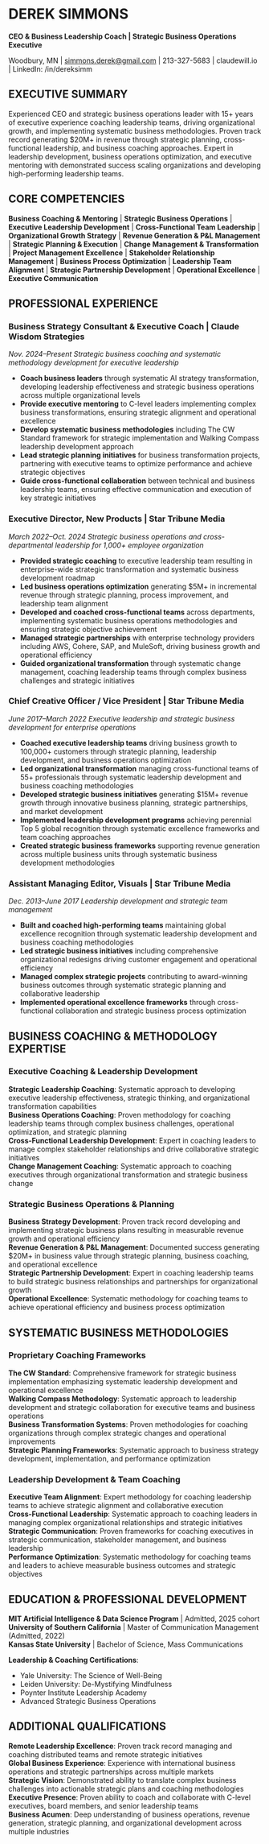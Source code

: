 # DEREK SIMMONS
**CEO & Business Leadership Coach | Strategic Business Operations Executive**

Woodbury, MN | simmons.derek@gmail.com | 213-327-5683 | claudewill.io | LinkedIn: /in/dereksimm

## EXECUTIVE SUMMARY

Experienced CEO and strategic business operations leader with 15+ years of executive experience coaching leadership teams, driving organizational growth, and implementing systematic business methodologies. Proven track record generating $20M+ in revenue through strategic planning, cross-functional leadership, and business coaching approaches. Expert in leadership development, business operations optimization, and executive mentoring with demonstrated success scaling organizations and developing high-performing leadership teams.

## CORE COMPETENCIES

**Business Coaching & Mentoring** | **Strategic Business Operations** | **Executive Leadership Development** | **Cross-Functional Team Leadership** | **Organizational Growth Strategy** | **Revenue Generation & P&L Management** | **Strategic Planning & Execution** | **Change Management & Transformation** | **Project Management Excellence** | **Stakeholder Relationship Management** | **Business Process Optimization** | **Leadership Team Alignment** | **Strategic Partnership Development** | **Operational Excellence** | **Executive Communication**

## PROFESSIONAL EXPERIENCE

### **Business Strategy Consultant & Executive Coach** | Claude Wisdom Strategies
*Nov. 2024–Present*
*Strategic business coaching and systematic methodology development for executive leadership*

- **Coach business leaders** through systematic AI strategy transformation, developing leadership effectiveness and strategic business operations across multiple organizational levels
- **Provide executive mentoring** to C-level leaders implementing complex business transformations, ensuring strategic alignment and operational excellence
- **Develop systematic business methodologies** including The CW Standard framework for strategic implementation and Walking Compass leadership development approach
- **Lead strategic planning initiatives** for business transformation projects, partnering with executive teams to optimize performance and achieve strategic objectives
- **Guide cross-functional collaboration** between technical and business leadership teams, ensuring effective communication and execution of key strategic initiatives

### **Executive Director, New Products** | Star Tribune Media
*March 2022–Oct. 2024*
*Strategic business operations and cross-departmental leadership for 1,000+ employee organization*

- **Provided strategic coaching** to executive leadership team resulting in enterprise-wide strategic transformation and systematic business development roadmap
- **Led business operations optimization** generating $5M+ in incremental revenue through strategic planning, process improvement, and leadership team alignment
- **Developed and coached cross-functional teams** across departments, implementing systematic business operations methodologies and ensuring strategic objective achievement
- **Managed strategic partnerships** with enterprise technology providers including AWS, Cohere, SAP, and MuleSoft, driving business growth and operational efficiency
- **Guided organizational transformation** through systematic change management, coaching leadership teams through complex business challenges and strategic initiatives

### **Chief Creative Officer / Vice President** | Star Tribune Media
*June 2017–March 2022*
*Executive leadership and strategic business development for enterprise operations*

- **Coached executive leadership teams** driving business growth to 100,000+ customers through strategic planning, leadership development, and business operations optimization
- **Led organizational transformation** managing cross-functional teams of 55+ professionals through systematic leadership development and business coaching methodologies
- **Developed strategic business initiatives** generating $15M+ revenue growth through innovative business planning, strategic partnerships, and market development
- **Implemented leadership development programs** achieving perennial Top 5 global recognition through systematic excellence frameworks and team coaching approaches
- **Created strategic business frameworks** supporting revenue generation across multiple business units through systematic business development methodologies

### **Assistant Managing Editor, Visuals** | Star Tribune Media  
*Dec. 2013–June 2017*
*Leadership development and strategic team management*

- **Built and coached high-performing teams** maintaining global excellence recognition through systematic leadership development and business coaching methodologies
- **Led strategic business initiatives** including comprehensive organizational redesigns driving customer engagement and operational efficiency
- **Managed complex strategic projects** contributing to award-winning business outcomes through systematic strategic planning and collaborative leadership
- **Implemented operational excellence frameworks** through cross-functional collaboration and strategic business process optimization

## BUSINESS COACHING & METHODOLOGY EXPERTISE

### **Executive Coaching & Leadership Development**
**Strategic Leadership Coaching**: Systematic approach to developing executive leadership effectiveness, strategic thinking, and organizational transformation capabilities  
**Business Operations Coaching**: Proven methodology for coaching leadership teams through complex business challenges, operational optimization, and strategic planning  
**Cross-Functional Leadership Development**: Expert in coaching leaders to manage complex stakeholder relationships and drive collaborative strategic initiatives  
**Change Management Coaching**: Systematic approach to coaching executives through organizational transformation and strategic business change

### **Strategic Business Operations & Planning**
**Business Strategy Development**: Proven track record developing and implementing strategic business plans resulting in measurable revenue growth and operational efficiency  
**Revenue Generation & P&L Management**: Documented success generating $20M+ in business value through strategic planning, business coaching, and operational excellence  
**Strategic Partnership Development**: Expert in coaching leadership teams to build strategic business relationships and partnerships for organizational growth  
**Operational Excellence**: Systematic methodology for coaching teams to achieve operational efficiency and business process optimization

## SYSTEMATIC BUSINESS METHODOLOGIES

### **Proprietary Coaching Frameworks**
**The CW Standard**: Comprehensive framework for strategic business implementation emphasizing systematic leadership development and operational excellence  
**Walking Compass Methodology**: Systematic approach to leadership development and strategic collaboration for executive teams and business operations  
**Business Transformation Systems**: Proven methodologies for coaching organizations through complex strategic changes and operational improvements  
**Strategic Planning Frameworks**: Systematic approach to business strategy development, implementation, and performance optimization

### **Leadership Development & Team Coaching**
**Executive Team Alignment**: Expert methodology for coaching leadership teams to achieve strategic alignment and collaborative execution  
**Cross-Functional Leadership**: Systematic approach to coaching leaders in managing complex organizational relationships and strategic initiatives  
**Strategic Communication**: Proven frameworks for coaching executives in strategic communication, stakeholder management, and business leadership  
**Performance Optimization**: Systematic methodology for coaching teams and leaders to achieve measurable business outcomes and strategic objectives

## EDUCATION & PROFESSIONAL DEVELOPMENT

**MIT Artificial Intelligence & Data Science Program** | Admitted, 2025 cohort  
**University of Southern California** | Master of Communication Management (Admitted, 2022)  
**Kansas State University** | Bachelor of Science, Mass Communications

**Leadership & Coaching Certifications**:
- Yale University: The Science of Well-Being
- Leiden University: De-Mystifying Mindfulness  
- Poynter Institute Leadership Academy
- Advanced Strategic Business Operations

## ADDITIONAL QUALIFICATIONS

**Remote Leadership Excellence**: Proven track record managing and coaching distributed teams and remote strategic initiatives  
**Global Business Experience**: Experience with international business operations and strategic partnerships across multiple markets  
**Strategic Vision**: Demonstrated ability to translate complex business challenges into actionable strategic plans and coaching methodologies  
**Executive Presence**: Proven ability to coach and collaborate with C-level executives, board members, and senior leadership teams  
**Business Acumen**: Deep understanding of business operations, revenue generation, strategic planning, and organizational development across multiple industries